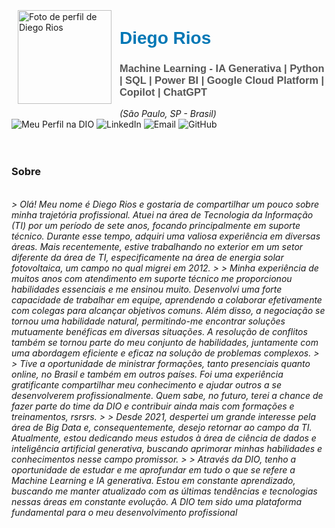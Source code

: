 <br>
<img align="left" style="padding: 10px; width: 150px; height: auto;" alt="Foto de perfil de Diego Rios" src="https://media.licdn.com/dms/image/v2/D4D03AQGCu08mofQlqA/profile-displayphoto-shrink_400_400/profile-displayphoto-shrink_400_400/0/1730328471284?e=1748476800&v=beta&t=NKG8YXXsKjNi1-Iw-kCeuJL74rMSjgJ1MZqhbEYVcTI">
<h1 style="font-family: Arial, sans-serif; color: #333;">
  <a href="https://www.linkedin.com/in/diego-rios/" style="color: #0077B5; text-decoration: none;">
    <span>Diego Rios</span>
  </a>
</h1>

<h3 style="font-family: Arial, sans-serif; color: #555;">
  Machine Learning - IA Generativa | Python | SQL | Power BI | Google Cloud Platform | Copilot | ChatGPT
</h3>
<i>(São Paulo, SP - Brasil)</i>

<div>
  <a href="https://www.dio.me/users/dindodsr/" style="text-decoration: none;">
    <img src="https://img.shields.io/badge/-Meu%20Perfil%20na%20DIO-0077B5?style=for-the-badge&logo=gitbook&logoColor=white" alt="Meu Perfil na DIO">
  </a>
  <a href="https://www.linkedin.com/in/diego-rios/" style="text-decoration: none;">
    <img src="https://img.shields.io/badge/linkedin-%230077B5.svg?style=for-the-badge&logo=linkedin&logoColor=white" alt="LinkedIn">
  </a>
  <a href="mailto:dindodsr@gmail.com" style="text-decoration: none;">
    <img src="https://img.shields.io/badge/-Email-0077B5?style=for-the-badge&logo=microsoft-outlook&logoColor=white" alt="Email">
  </a>
  <a href="https://github.com/dindorios" style="text-decoration: none;">
    <img src="https://img.shields.io/badge/GitHub-0077B5?style=for-the-badge&logo=github&logoColor=white" alt="GitHub">
  </a>
</div>
<br>
<br>

### Sobre
<i>
<br>
> Olá! Meu nome é Diego Rios e gostaria de compartilhar um pouco sobre minha trajetória profissional. Atuei na área de Tecnologia da Informação (TI) por um período de sete anos, focando principalmente em suporte técnico. Durante esse tempo, adquiri uma valiosa experiência em diversas áreas. Mais recentemente, estive trabalhando no exterior em um setor diferente da área de TI, especificamente na área de energia solar fotovoltaica, um campo no qual migrei em 2012.
> 
> Minha experiência de muitos anos com atendimento em suporte técnico me proporcionou habilidades essenciais e me ensinou muito. Desenvolvi uma forte capacidade de trabalhar em equipe, aprendendo a colaborar efetivamente com colegas para alcançar objetivos comuns. Além disso, a negociação se tornou uma habilidade natural, permitindo-me encontrar soluções mutuamente benéficas em diversas situações. A resolução de conflitos também se tornou parte do meu conjunto de habilidades, juntamente com uma abordagem eficiente e eficaz na solução de problemas complexos.
> 
> Tive a oportunidade de ministrar formações, tanto presenciais quanto online, no Brasil e também em outros países. Foi uma experiência gratificante compartilhar meu conhecimento e ajudar outros a se desenvolverem profissionalmente. Quem sabe, no futuro, terei a chance de fazer parte do time da DIO e contribuir ainda mais com formações e treinamentos, rsrsrs.
> 
> Desde 2021, despertei um grande interesse pela área de Big Data e, consequentemente, desejo retornar ao campo da TI. Atualmente, estou dedicando meus estudos à área de ciência de dados e inteligência artificial generativa, buscando aprimorar minhas habilidades e conhecimentos nesse campo promissor.
> 
> Através da DIO, tenho a oportunidade de estudar e me aprofundar em tudo o que se refere a Machine Learning e IA generativa. Estou em constante aprendizado, buscando me manter atualizado com as últimas tendências e tecnologias nessas áreas em constante evolução. A DIO tem sido uma plataforma fundamental para o meu desenvolvimento profissional
